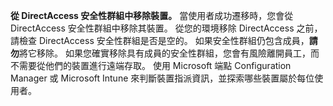 **從 DirectAccess 安全性群組中移除裝置。** 當使用者成功遷移時，您會從 DirectAccess 安全性群組中移除其裝置。 從您的環境移除 DirectAccess 之前，請檢查 DirectAccess 安全性群組是否是空的。 如果安全性群組仍包含成員，**請勿**將它移除。 如果您確實移除具有成員的安全性群組，您會有風險離開員工，而不需要從他們的裝置進行遠端存取。 使用 Microsoft 端點 Configuration Manager 或 Microsoft Intune 來判斷裝置指派資訊，並探索哪些裝置屬於每位使用者。 